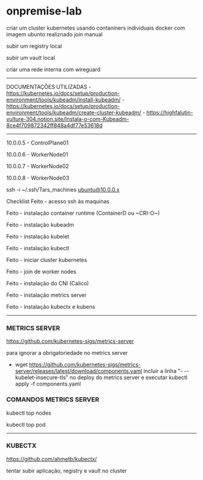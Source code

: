 # onpremise-lab

criar um cluster kubernetes usando contaniners individuais docker com imagem ubunto realiznado join manual

subir um registry local

subir um vault local

criar uma rede interna com wireguard

---

DOCUMENTAÇÔES UTILIZADAS
	- https://kubernetes.io/docs/setup/production-environment/tools/kubeadm/install-kubeadm/
	- https://kubernetes.io/docs/setup/production-environment/tools/kubeadm/create-cluster-kubeadm/
	- https://highfalutin-vulture-304.notion.site/Instala-o-com-Kubeadm-8ce4f709872342ff848a4df77e53618d

---

10.0.0.5 - ControlPlane01

10.0.0.6 - WorkerNode01

10.0.0.7 - WorkerNode02

10.0.0.8 - WorkerNode03


ssh -i ~/.ssh/Tars_machines ubuntu@10.0.0.x


Checklist
Feito - acesso ssh às maquinas

Feito - instalação container runtime (ContainerD ou ~CRI-O~)

Feito - instalação kubeadm

Feito - instalação kubelet

Feito - instalação kubectl

Feito - iniciar cluster kubernetes

Feito - join de worker nodes

Feito - instalação do CNI (Calico)

Feito - instalação metrics server

Feito - instalação kubectx e kubens

---

### METRICS SERVER
https://github.com/kubernetes-sigs/metrics-server

para ignorar a obrigatoriedade no metrics server
- wget https://github.com/kubernetes-sigs/metrics-server/releases/latest/download/components.yaml
incluir a linha "- --kubelet-insecure-tls" no deploy do metrics server e executar kubectl apply -f components.yaml

### COMANDOS METRICS SERVER

kubectl top nodes

kubectl top pod

---

### KUBECTX
https://github.com/ahmetb/kubectx/

tentar subir aplicação, registry e vault no cluster
